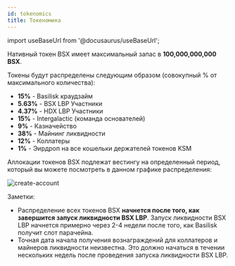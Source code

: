 ```yaml
---
id: tokenomics
title: Токеномика
---
```


import useBaseUrl from '@docusaurus/useBaseUrl';

Нативный токен BSX имеет максимальный запас в **100,000,000,000 BSX**.

Токены будут распределены следующим образом (совокупный % от максимального количества):

* **15%** - Basilisk краудзайм
* **5.63%** - BSX LBP Участники
* **4.37%** - HDX LBP Участники
* **15%** - Intergalactic (команда основателей)
* **9%** - Казначейство
* **38%** - Майнинг ликвидности
* **12%** - Коллатеры
* **1%** - Эирдроп на все кошельки держателей токенов KSM

Аллокации токенов BSX подлежат вестингу на определенный период, который вы можете посмотреть в данном графике распределения:

<div style={{textAlign: 'center', marginBottom: '2rem'}}>
  <img alt="create-account" src={useBaseUrl('/img/tokenomics/bsx_distribution.jpg')}  />
</div>

Заметки:
* Распределение всех токенов BSX **начнется после того, как завершится запуск ликвидности BSX LBP**. Запуск ликвидности BSX LBP начнется примерно через 2-4 недели после того, как Basilisk получит слот парачейна.
* Точная дата начала получения вознаграждений для коллатеров и майнеров ликвидности неизвестна. Это должно начаться в течении нескольких недель после проведения запуска ликвидности BSX LBP. 
